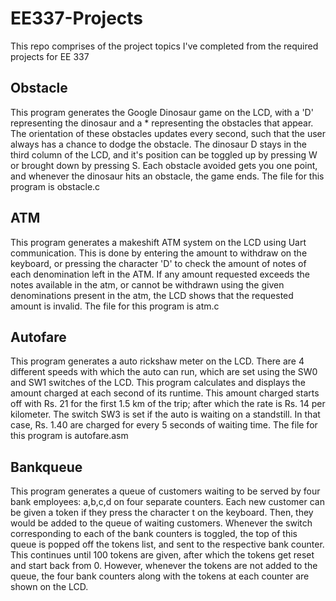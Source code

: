 # EE337-Projects
This repo comprises of the project topics I've completed from the required projects for EE 337

## Obstacle
This program generates the Google Dinosaur game on the LCD, with a 'D' representing the dinosaur and a * representing the obstacles that appear.
The orientation of these obstacles updates every second, such that the user always has a chance to dodge the obstacle.
The dinosaur D stays in the third column of the LCD, and it's position can be toggled up by pressing W or brought down by pressing S.
Each obstacle avoided gets you one point, and whenever the dinosaur hits an obstacle, the game ends.
The file for this program is obstacle.c

## ATM
This program generates a makeshift ATM system on the LCD using Uart communication. This is done by entering the amount to withdraw on the keyboard, or pressing the character 'D' to check the amount of notes of each denomination left in the ATM.
If any amount requested exceeds the notes available in the atm, or cannot be withdrawn using the given denominations present in the atm, the LCD shows that the requested amount is invalid.
The file for this program is atm.c

## Autofare
This program generates a auto rickshaw meter on the LCD. There are 4 different speeds with which the auto can run, which are set using the SW0 and SW1 switches of the LCD. 
This program calculates and displays the amount charged at each second of its runtime.
This amount charged starts off with Rs. 21 for the first 1.5 km of the trip; after which the rate is Rs. 14 per kilometer.
The switch SW3 is set if the auto is waiting on a standstill. In that case, Rs. 1.40 are charged for every 5 seconds of waiting time.
The file for this program is autofare.asm

## Bankqueue
This program generates a queue of customers waiting to be served by four bank employees: a,b,c,d on four separate counters.
Each new customer can be given a token if they press the character t on the keyboard. Then, they would be added to the queue of waiting customers.
Whenever the switch corresponding to each of the bank counters is toggled, the top of this queue is popped off the tokens list, and sent to the respective bank counter.
This continues until 100 tokens are given, after which the tokens get reset and start back from 0.
However, whenever the tokens are not added to the queue, the four bank counters along with the tokens at each counter are shown on the LCD.
